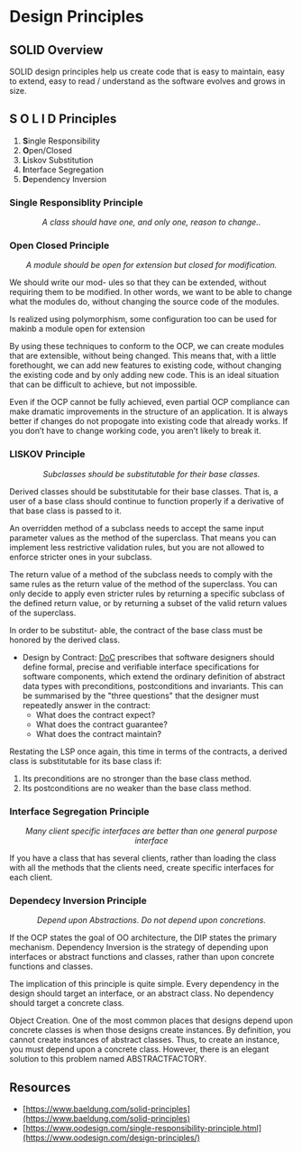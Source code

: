 # Design Principles

## SOLID Overview
SOLID design principles help us create code that is easy to maintain, easy to extend, easy to read / understand as the software evolves and grows in size.

## S O L I D Principles
1. **S**ingle Responsibility
2. **O**pen/Closed
3. **L**iskov Substitution
4. **I**nterface Segregation
5. **D**ependency Inversion

### Single Responsiblity Principle
<p align="center">
  <i>A class should have one, and only one, reason to change..</i>
</p>


### Open Closed Principle
<p align="center">
  <i>A module should be open for extension but closed for modification.</i>
</p>

We should write our mod- ules so that they can be extended, without requiring them to be modified. In other words, we want to be able to change what the modules do, without changing the source code of the modules.

Is realized using polymorphism, some configuration too can be used for makinb a module open for extension

By using these techniques to conform to the OCP, we can create modules that are extensible, without being changed. This means that, with a little forethought, we can add new features to existing code, without changing the existing code and by only adding new code. This is an ideal situation that can be difficult to achieve, but not impossible.

Even if the OCP cannot be fully achieved, even partial OCP compliance can make dramatic improvements in the structure of an application. It is always better if changes do not propogate into existing code that already works. If you don’t have to change working code, you aren’t likely to break it.


### LISKOV Principle
<p align="center">
  <i>Subclasses should be substitutable for their base classes.</i>
</p>

Derived classes should be substitutable for their base classes. That is, a user of a base class should continue to function properly if a derivative of that base class is passed to it.

An overridden method of a subclass needs to accept the same input parameter values as the method of the superclass. That means you can implement less restrictive validation rules, but you are not allowed to enforce stricter ones in your subclass. 

The return value of a method of the subclass needs to comply with the same rules as the return value of the method of the superclass. You can only decide to apply even stricter rules by returning a specific subclass of the defined return value, or by returning a subset of the valid return values of the superclass.
 
In order to be substitut- able, the contract of the base class must be honored by the derived class.
- Design by Contract: [DoC](./Designbycontract.md) prescribes that software designers should define formal, precise and verifiable interface specifications for software components, which extend the ordinary definition of abstract data types with preconditions, postconditions and invariants. 
This can be summarised by the "three questions" that the designer must repeatedly answer in the contract:
  - What does the contract expect?
  - What does the contract guarantee?
  - What does the contract maintain?

Restating the LSP once again, this time in terms of the contracts, a derived class is substitutable for its base class if:
1. Its preconditions are no stronger than the base class method.
2. Its postconditions are no weaker than the base class method.

### Interface Segregation Principle
<p align="center">
  <i>Many client specific interfaces are better than one general purpose interface</i>
</p>

If you have a class that has several clients, rather than loading the class with all the methods that the clients need, create specific interfaces for each client.

### Dependecy Inversion Principle
<p align="center">
  <i>Depend upon Abstractions. Do not depend upon concretions.</i>
</p>

If the OCP states the goal of OO architecture, the DIP states the primary mechanism. Dependency Inversion is the strategy of depending upon interfaces or abstract functions and classes, rather than upon concrete functions and classes. 

The implication of this principle is quite simple. Every dependency in the design should target an interface, or an abstract class. No dependency should target a concrete class.

Object Creation. One of the most common places that designs depend upon concrete classes is when those designs create instances. By definition, you cannot create instances of abstract classes. Thus, to create an instance, you must depend upon a concrete class. However, there is an elegant solution to this problem named ABSTRACTFACTORY.

## Resources
- [https://www.baeldung.com/solid-principles](https://www.baeldung.com/solid-principles)
- [https://www.oodesign.com/single-responsibility-principle.html](https://www.oodesign.com/design-principles/)

